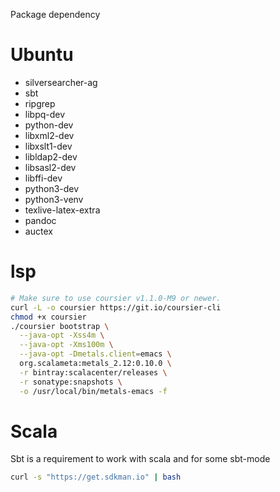 Package dependency

# Ubuntu #
  * silversearcher-ag
  * sbt
  * ripgrep
  * libpq-dev
  * python-dev
  * libxml2-dev
  * libxslt1-dev
  * libldap2-dev
  * libsasl2-dev
  * libffi-dev
  * python3-dev
  * python3-venv
  * texlive-latex-extra
  * pandoc
  * auctex

# lsp #
```bash
# Make sure to use coursier v1.1.0-M9 or newer.
curl -L -o coursier https://git.io/coursier-cli
chmod +x coursier
./coursier bootstrap \
  --java-opt -Xss4m \
  --java-opt -Xms100m \
  --java-opt -Dmetals.client=emacs \
  org.scalameta:metals_2.12:0.10.0 \
  -r bintray:scalacenter/releases \
  -r sonatype:snapshots \
  -o /usr/local/bin/metals-emacs -f
```


# Scala #
Sbt is a requirement to work with scala and for some sbt-mode
```bash
curl -s "https://get.sdkman.io" | bash
```
